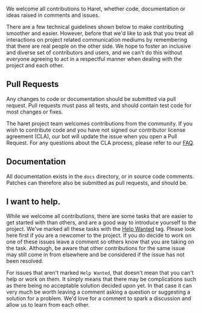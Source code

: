 We welcome all contributions to Haret, whether code, documentation or ideas raised in comments and
issues.

There are a few technical guidelines shown below to make contributing smoother and easier. However,
before that we'd like to ask that you treat all interactions on project related communication
mediums by remembering that there are real people on the other side. We hope to foster an
inclusive and diverse set of contributors and users, and we can't do this without everyone agreeing
to act in a respectful manner when dealing with the project and each other.


## Pull Requests
Any changes to code or documentation should be submitted via pull request. Pull requests must pass
all tests, and should contain test code for most changes or fixes.

The haret project team welcomes contributions from the community. If you wish to contribute code and
you have not signed our contributor license agreement (CLA), our bot will update the issue when you
open a Pull Request. For any questions about the CLA process, please refer to our
[FAQ](https://cla.vmware.com/faq).


## Documentation
All documentation exists in the `docs` directory, or in source code comments. Patches can therefore
also be submitted as pull requests, and should be.


## I want to help.
While we welcome all contributions, there are some tasks that are easier to get started with than
others, and are a good way to introduce yourself to the project. We've marked all these tasks with
the [Help
Wanted](https://github.com/vmware/v2r2/issues?q=is%3Aopen+is%3Aissue+label%3A%22help+wanted%22) tag.
Please look here first if you are a newcomer to the project. If you do decide to work on one of
these issues leave a comment so others know that you are taking on the task. Although, be aware that
other contributions for the same issue may still come in from elsewhere and be considered if the
issue has not been resolved.

For issues that aren't marked `Help Wanted`, that doesn't mean that you can't help or work on them.
It simply means that there may be complications such as there being no acceptable solution decided
upon yet. In that case it can very much be worth leaving a comment asking a question or suggesting a
solution for a problem. We'd love for a comment to spark a discussion and allow us to learn from each
other.
